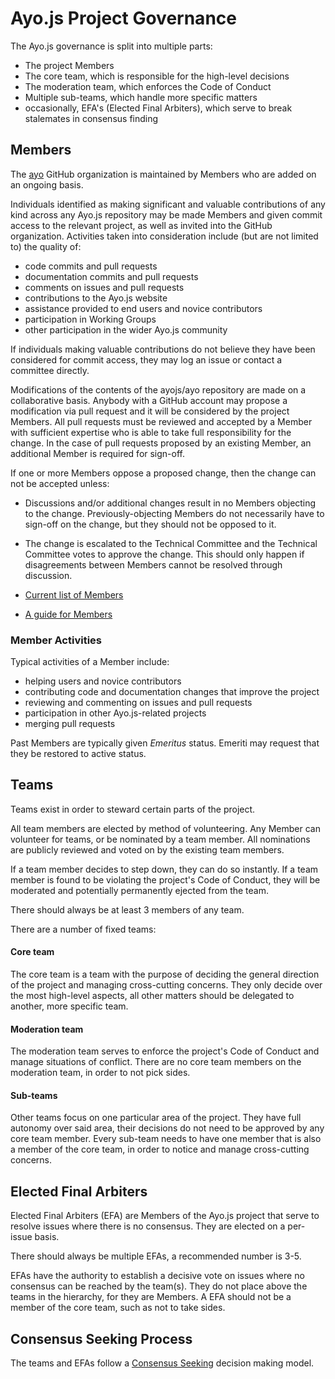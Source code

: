 # Ayo.js Project Governance

The Ayo.js governance is split into multiple parts:

* The project Members
* The core team, which is responsible for the high-level decisions
* The moderation team, which enforces the Code of Conduct
* Multiple sub-teams, which handle more specific matters
* occasionally, EFA's (Elected Final Arbiters), which serve to break stalemates
  in consensus finding

## Members

The [ayo](https://github.com/ayojs) GitHub organization is
maintained by Members who are added on an ongoing basis.

Individuals identified as making significant and valuable contributions of any
kind across any Ayo.js repository may be made Members and given commit access
to the relevant project, as well as invited into the GitHub organization.
Activities taken into consideration include (but are not limited to) the quality
of:

* code commits and pull requests
* documentation commits and pull requests
* comments on issues and pull requests
* contributions to the Ayo.js website
* assistance provided to end users and novice contributors
* participation in Working Groups
* other participation in the wider Ayo.js community

If individuals making valuable contributions do not believe they have been
considered for commit access, they may log an issue or contact a committee
directly.

Modifications of the contents of the ayojs/ayo repository are made on
a collaborative basis. Anybody with a GitHub account may propose a
modification via pull request and it will be considered by the project
Members. All pull requests must be reviewed and accepted by a
Member with sufficient expertise who is able to take full
responsibility for the change. In the case of pull requests proposed
by an existing Member, an additional Member is required
for sign-off.

If one or more Members oppose a proposed change, then the change can not
be accepted unless:

* Discussions and/or additional changes result in no Members objecting to
  the change. Previously-objecting Members do not necessarily have to
  sign-off on the change, but they should not be opposed to it.
* The change is escalated to the Technical Committee and the Technical
  Committee votes to approve the change.
  This should only happen if disagreements between Members cannot be
  resolved through discussion.

* [Current list of Members](./README.md#current-project-team-members)
* [A guide for Members](./COLLABORATOR_GUIDE.md)

### Member Activities

Typical activities of a Member include:

* helping users and novice contributors
* contributing code and documentation changes that improve the project
* reviewing and commenting on issues and pull requests
* participation in other Ayo.js-related projects
* merging pull requests

Past Members are typically given _Emeritus_ status. Emeriti
may request that they be restored to active status.

## Teams

Teams exist in order to steward certain parts of the project.

All team members are elected by method of volunteering. Any Member can volunteer
for teams, or be nominated by a team member. All nominations are publicly
reviewed and voted on by the existing team members.

If a team member decides to step down, they can do so instantly. If a team
member is found to be violating the project's Code of Conduct, they will be
moderated and potentially permanently ejected from the team.

There should always be at least 3 members of any team.

There are a number of fixed teams:

#### Core team

The core team is a team with the purpose of deciding the general direction of
the project and managing cross-cutting concerns. They only decide over the most
high-level aspects, all other matters should be delegated to another, more
specific team.

#### Moderation team

The moderation team serves to enforce the project's Code of Conduct and manage
situations of conflict. There are no core team members on the moderation team,
in order to not pick sides.

#### Sub-teams

Other teams focus on one particular area of the project. They have full autonomy
over said area, their decisions do not need to be approved by any core team
member. Every sub-team needs to have one member that is also a member of the
core team, in order to notice and manage cross-cutting concerns.

## Elected Final Arbiters

Elected Final Arbiters (EFA) are Members of the Ayo.js project that serve to
resolve issues where there is no consensus. They are elected on a per-issue
basis.

There should always be multiple EFAs, a recommended number is 3-5.

EFAs have the authority to establish a decisive vote on issues where no
consensus can be reached by the team(s). They do not place
above the teams in the hierarchy, for they are Members. A EFA should not be
a member of the core team, such as not to take sides.

## Consensus Seeking Process

The teams and EFAs follow a [Consensus Seeking][] decision making model.

[Consensus Seeking]: http://en.wikipedia.org/wiki/Consensus-seeking_decision-making
